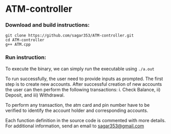 # ATM-controller

### Download and build instructions:
```
git clone https://github.com/sagar353/ATM-controller.git
cd ATM-controller
g++ ATM.cpp
```

### Run instruction:
To execute the binary, we can simply run the executable using `./a.out`


To run successfully, the user need to provide inputs as prompted. The first step is to create new accounts. After successful creation of new accounts the user can then perform the following transactions: i. Check Balance, ii) Deposit, and iii) Withdrawal.


To perform any transaction, the atm card and pin number have to be verified to identify the account holder and corresponding accounts.

Each function definition in the source code is commented with more details. For additional information, send an email to sagar353@gmail.com

